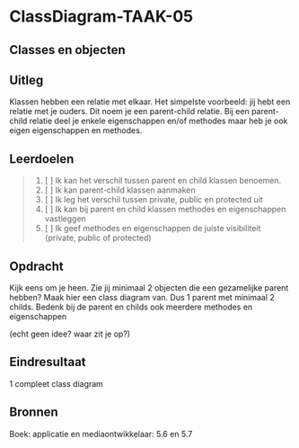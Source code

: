 # ClassDiagram-TAAK-05

## Classes en objecten

## Uitleg

Klassen hebben een relatie met elkaar. Het simpelste voorbeeld: jij hebt een relatie met je ouders. Dit noem je een parent-child relatie. Bij een parent-child relatie deel je enkele eigenschappen en/of methodes maar heb je ook eigen eigenschappen en methodes.

## Leerdoelen

> 1. [ ] Ik kan het verschil tussen parent en child klassen benoemen.
> 2. [ ] Ik kan parent-child klassen aanmaken
> 3. [ ] Ik leg het verschil tussen private, public en protected uit
> 4. [ ] Ik kan bij parent en child klassen methodes en eigenschappen vastleggen
> 5. [ ] Ik geef methodes en eigenschappen de juiste visibiliteit (private, public of protected)


## Opdracht
Kijk eens om je heen. Zie jij minimaal 2 objecten die een gezamelijke parent hebben? Maak hier een class diagram van. Dus 1 parent met minimaal 2 childs. Bedenk bij de parent en childs ook meerdere methodes en eigenschappen

(echt geen idee? waar zit je op?)
## Eindresultaat
1 compleet class diagram

## Bronnen
Boek: applicatie en mediaontwikkelaar:  5.6 en 5.7
